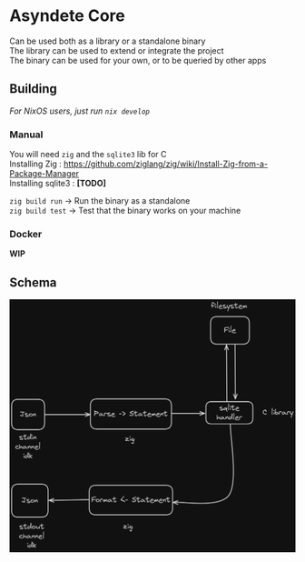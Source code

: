 # Asyndete Core
Can be used both as a library or a standalone binary<br>
The library can be used to extend or integrate the project<br>
The binary can be used for your own, or to be queried by other apps

## Building
*For NixOS users, just run `nix develop`*

### Manual
You will need `zig` and the `sqlite3` lib for C<br>
Installing Zig : https://github.com/ziglang/zig/wiki/Install-Zig-from-a-Package-Manager<br>
Installing sqlite3 : **[TODO]**

`zig build run` -> Run the binary as a standalone<br>
`zig build test` -> Test that the binary works on your machine

### Docker
**WIP**

## Schema
<img src="./assets/schema.png">